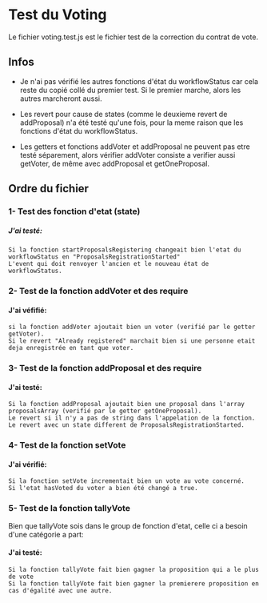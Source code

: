 # Test du Voting
Le fichier voting.test.js est le fichier test de la correction du contrat de vote.

## Infos

- Je n'ai pas vérifié les autres fonctions d'état du workflowStatus car cela reste du copié collé du premier test. Si le premier marche, alors les autres marcheront aussi.

- Les revert pour cause de states (comme le deuxieme revert de addProposal) n'a été testé qu'une fois, pour la meme raison que les fonctions d'état du workflowStatus.

- Les getters et fonctions addVoter et addProposal ne peuvent pas etre testé séparement, alors vérifier addVoter consiste a verifier aussi getVoter, de même avec addProposal et getOneProposal.

## Ordre du fichier

### 1- Test des fonction d'etat (state)

  ##### J'ai testé:
  
    Si la fonction startProposalsRegistering changeait bien l'etat du workflowStatus en "ProposalsRegistrationStarted"
    L'event qui doit renvoyer l'ancien et le nouveau état de workflowStatus.


### 2- Test de la fonction addVoter et des require
  #### J'ai véfifié:
  
    si la fonction addVoter ajoutait bien un voter (verifié par le getter getVoter).
    Si le revert "Already registered" marchait bien si une personne etait deja enregistrée en tant que voter.
    

### 3- Test de la fonction addProposal et des require
  #### J'ai testé:
  
    Si la fonction addProposal ajoutait bien une proposal dans l'array proposalsArray (verifié par le getter getOneProposal).
    Le revert si il n'y a pas de string dans l'appelation de la fonction.
    Le revert avec un state different de ProposalsRegistrationStarted.
    
    
### 4- Test de la fonction setVote
  #### J'ai vérifié:
  
    Si la fonction setVote incrementait bien un vote au vote concerné.
    Si l'etat hasVoted du voter a bien été changé a true.
 
 
### 5- Test de la fonction tallyVote
  Bien que tallyVote sois dans le group de fonction d'etat, celle ci a besoin d'une catégorie a part:
  #### J'ai testé:
  
    Si la fonction tallyVote fait bien gagner la proposition qui a le plus de vote
    Si la fonction tallyVote fait bien gagner la premierere proposition en cas d'égalité avec une autre.


